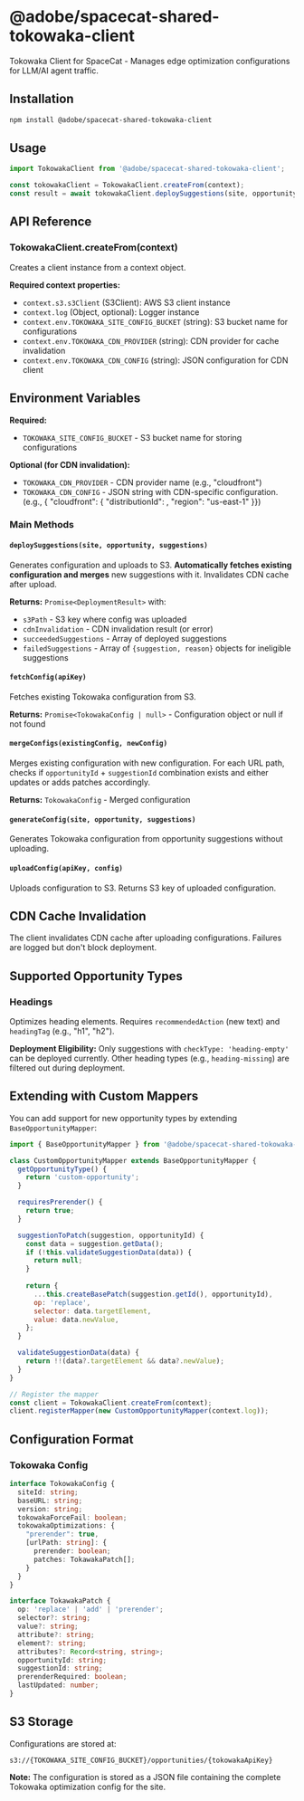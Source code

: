 # @adobe/spacecat-shared-tokowaka-client

Tokowaka Client for SpaceCat - Manages edge optimization configurations for LLM/AI agent traffic.

## Installation

```bash
npm install @adobe/spacecat-shared-tokowaka-client
```

## Usage

```javascript
import TokowakaClient from '@adobe/spacecat-shared-tokowaka-client';

const tokowakaClient = TokowakaClient.createFrom(context);
const result = await tokowakaClient.deploySuggestions(site, opportunity, suggestions);
```

## API Reference

### TokowakaClient.createFrom(context)

Creates a client instance from a context object.

**Required context properties:**
- `context.s3.s3Client` (S3Client): AWS S3 client instance
- `context.log` (Object, optional): Logger instance
- `context.env.TOKOWAKA_SITE_CONFIG_BUCKET` (string): S3 bucket name for configurations
- `context.env.TOKOWAKA_CDN_PROVIDER` (string): CDN provider for cache invalidation
- `context.env.TOKOWAKA_CDN_CONFIG` (string): JSON configuration for CDN client

## Environment Variables

**Required:**
- `TOKOWAKA_SITE_CONFIG_BUCKET` - S3 bucket name for storing configurations

**Optional (for CDN invalidation):**
- `TOKOWAKA_CDN_PROVIDER` - CDN provider name (e.g., "cloudfront")
- `TOKOWAKA_CDN_CONFIG` - JSON string with CDN-specific configuration. (e.g., { "cloudfront": { "distributionId": <distribution-id>, "region": "us-east-1" }})

### Main Methods

#### `deploySuggestions(site, opportunity, suggestions)`

Generates configuration and uploads to S3. **Automatically fetches existing configuration and merges** new suggestions with it. Invalidates CDN cache after upload.

**Returns:** `Promise<DeploymentResult>` with:
- `s3Path` - S3 key where config was uploaded
- `cdnInvalidation` - CDN invalidation result (or error)
- `succeededSuggestions` - Array of deployed suggestions
- `failedSuggestions` - Array of `{suggestion, reason}` objects for ineligible suggestions

#### `fetchConfig(apiKey)`

Fetches existing Tokowaka configuration from S3.

**Returns:** `Promise<TokowakaConfig | null>` - Configuration object or null if not found

#### `mergeConfigs(existingConfig, newConfig)`

Merges existing configuration with new configuration. For each URL path, checks if `opportunityId` + `suggestionId` combination exists and either updates or adds patches accordingly.

**Returns:** `TokowakaConfig` - Merged configuration

#### `generateConfig(site, opportunity, suggestions)`

Generates Tokowaka configuration from opportunity suggestions without uploading.

#### `uploadConfig(apiKey, config)`

Uploads configuration to S3. Returns S3 key of uploaded configuration.

## CDN Cache Invalidation

The client invalidates CDN cache after uploading configurations. Failures are logged but don't block deployment.

## Supported Opportunity Types

### Headings
Optimizes heading elements. Requires `recommendedAction` (new text) and `headingTag` (e.g., "h1", "h2").

**Deployment Eligibility:** Only suggestions with `checkType: 'heading-empty'` can be deployed currently. Other heading types (e.g., `heading-missing`) are filtered out during deployment.

## Extending with Custom Mappers

You can add support for new opportunity types by extending `BaseOpportunityMapper`:

```javascript
import { BaseOpportunityMapper } from '@adobe/spacecat-shared-tokowaka-client';

class CustomOpportunityMapper extends BaseOpportunityMapper {
  getOpportunityType() {
    return 'custom-opportunity';
  }

  requiresPrerender() {
    return true;
  }

  suggestionToPatch(suggestion, opportunityId) {
    const data = suggestion.getData();
    if (!this.validateSuggestionData(data)) {
      return null;
    }
    
    return {
      ...this.createBasePatch(suggestion.getId(), opportunityId),
      op: 'replace',
      selector: data.targetElement,
      value: data.newValue,
    };
  }

  validateSuggestionData(data) {
    return !!(data?.targetElement && data?.newValue);
  }
}

// Register the mapper
const client = TokowakaClient.createFrom(context);
client.registerMapper(new CustomOpportunityMapper(context.log));
```

## Configuration Format

### Tokowaka Config

```typescript
interface TokowakaConfig {
  siteId: string;
  baseURL: string;
  version: string;
  tokowakaForceFail: boolean;
  tokowakaOptimizations: {
    "prerender": true,
    [urlPath: string]: {
      prerender: boolean;
      patches: TokawakaPatch[];
    }
  }
}

interface TokawakaPatch {
  op: 'replace' | 'add' | 'prerender';
  selector?: string;
  value?: string;
  attribute?: string;
  element?: string;
  attributes?: Record<string, string>;
  opportunityId: string;
  suggestionId: string;
  prerenderRequired: boolean;
  lastUpdated: number;
}
```

## S3 Storage

Configurations are stored at:
```
s3://{TOKOWAKA_SITE_CONFIG_BUCKET}/opportunities/{tokowakaApiKey}
```

**Note:** The configuration is stored as a JSON file containing the complete Tokowaka optimization config for the site.


